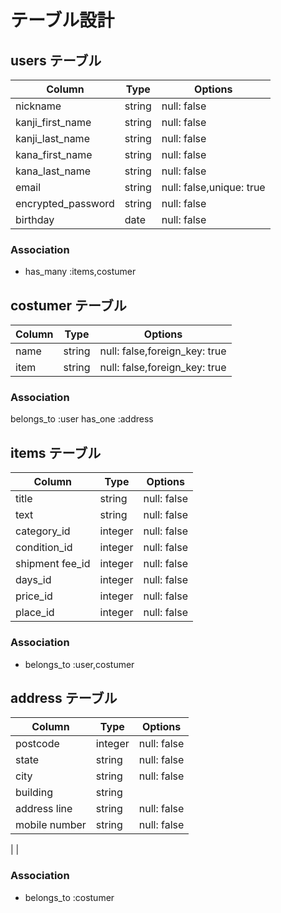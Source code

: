 # テーブル設計

## users テーブル

| Column                                  | Type   | Options     |
| ----------------------------------------| ------ | ----------- |
| nickname                                | string | null: false |
| kanji_first_name                        | string | null: false |
| kanji_last_name                         | string | null: false |
| kana_first_name                         | string | null: false |
| kana_last_name                          | string | null: false |
| email                                   | string | null: false,unique: true	|
| encrypted_password                      | string | null: false |
| birthday                                | date   | null: false |


### Association

- has_many :items,costumer

## costumer テーブル

| Column | Type   | Options     |
| ------ | ------ | ----------- |
| name   | string | null: false,foreign_key: true |
| item   | string | null: false,foreign_key: true |

### Association


belongs_to :user
has_one :address

## items テーブル

| Column                 | Type       | Options                        |
| -----------------------| ---------- | ------------------------------ |
| title                  | string | null: false|
| text                   | string | null: false|
| category_id               | integer| null: false|
| condition_id              | integer| null: false|
| shipment fee_id           | integer| null: false|
| days_id                   | integer| null: false|
| price_id                  | integer| null: false|
| place_id                  | integer| null: false|
### Association

  
- belongs_to :user,costumer

## address テーブル

| Column          | Type       | Options                        |
| --------------- | ---------- | ------------------------------ |
| postcode        | integer    | null: false|
| state           | string     | null: false|
| city            | string     | null: false|
|building         | string     |            |
|address line     | string     | null: false|
|mobile number    | string     | null: false|
|
|

### Association

- belongs_to :costumer